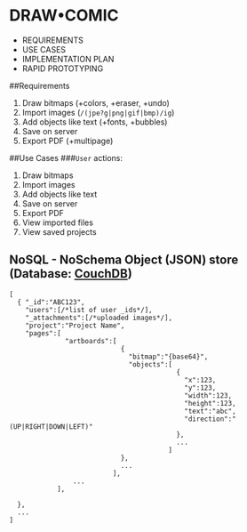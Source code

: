 DRAW•COMIC
===========

* REQUIREMENTS
* USE CASES
* IMPLEMENTATION PLAN
* RAPID PROTOTYPING

##Requirements
1. Draw bitmaps (+colors, +eraser, +undo)
2. Import images (`/(jpe?g|png|gif|bmp)/ig`)
3. Add objects like text (+fonts, +bubbles)
4. Save on server
5. Export PDF (+multipage)

##Use Cases
###`User` actions:
1. Draw bitmaps
2. Import images
3. Add objects like text
4. Save on server
5. Export PDF
6. View imported files
7. View saved projects

NoSQL - NoSchema Object (JSON) store (Database: [CouchDB][couchone])
------------------------------------

    [
      { "_id":"ABC123",
        "users":[/*list of user _ids*/],
        "_attachments":[/*uploaded images*/],
        "project":"Project Name",
        "pages":[
                  "artboards":[
                                {
                                  "bitmap":"{base64}",
                                  "objects":[
                                              {
                                                "x":123,
                                                "y":123,
                                                "width":123,
                                                "height":123,
                                                "text":"abc",
                                                "direction":"(UP|RIGHT|DOWN|LEFT)"
                                              },
                                              ...
                                            ]
                                },
                                ...
                              ],
                    ...
                ],
        
      },
      ...
    ]

[couchone]: "http://couchone.com/"